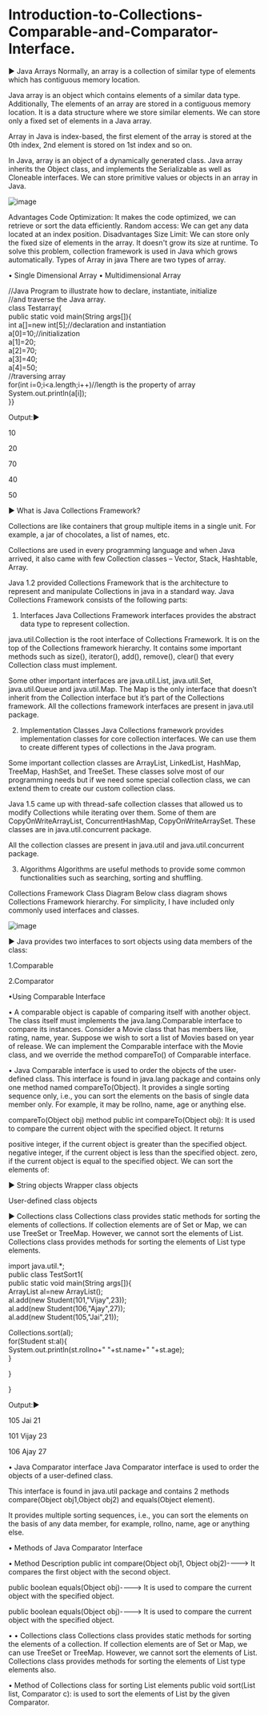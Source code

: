 # Introduction-to-Collections-Comparable-and-Comparator-Interface.

► Java Arrays
Normally, an array is a collection of similar type of elements which has contiguous memory location.

Java array is an object which contains elements of a similar data type. Additionally, The elements of an array are stored in a contiguous memory location. It is a data structure where we store similar elements. We can store only a fixed set of elements in a Java array.

Array in Java is index-based, the first element of the array is stored at the 0th index, 2nd element is stored on 1st index and so on.

In Java, array is an object of a dynamically generated class. Java array inherits the Object class, and implements the Serializable as well as Cloneable interfaces. We can store primitive values or objects in an array in Java. 

![image](https://user-images.githubusercontent.com/91977965/136513374-9a688713-b133-4f41-8613-cad667e239c7.png)

Advantages
Code Optimization: It makes the code optimized, we can retrieve or sort the data efficiently.
Random access: We can get any data located at an index position.
Disadvantages
Size Limit: We can store only the fixed size of elements in the array. It doesn't grow its size at runtime. To solve this problem, collection framework is used in Java which grows automatically.
Types of Array in java
There are two types of array.

• Single Dimensional Array
• Multidimensional Array

//Java Program to illustrate how to declare, instantiate, initialize  
//and traverse the Java array.  
class Testarray{  
public static void main(String args[]){  
int a[]=new int[5];//declaration and instantiation  
a[0]=10;//initialization  
a[1]=20;  
a[2]=70;  
a[3]=40;  
a[4]=50;  
//traversing array  
for(int i=0;i<a.length;i++)//length is the property of array  
System.out.println(a[i]);  
}}

Output:► 

10

20

70

40

50



► What is Java Collections Framework?

Collections are like containers that group multiple items in a single unit. For example, a jar of chocolates, a list of names, etc.

Collections are used in every programming language and when Java arrived, it also came with few Collection classes – Vector, Stack, Hashtable, Array.

Java 1.2 provided Collections Framework that is the architecture to represent and manipulate Collections in java in a standard way. Java Collections Framework consists of the following parts:

1. Interfaces
Java Collections Framework interfaces provides the abstract data type to represent collection.

java.util.Collection is the root interface of Collections Framework. It is on the top of the Collections framework hierarchy. It contains some important methods such as size(), iterator(), add(), remove(), clear() that every Collection class must implement.

Some other important interfaces are java.util.List, java.util.Set, java.util.Queue and java.util.Map. The Map is the only interface that doesn’t inherit from the Collection interface but it’s part of the Collections framework. All the collections framework interfaces are present in java.util package.

2. Implementation Classes
Java Collections framework provides implementation classes for core collection interfaces. We can use them to create different types of collections in the Java program.

Some important collection classes are ArrayList, LinkedList, HashMap, TreeMap, HashSet, and TreeSet. These classes solve most of our programming needs but if we need some special collection class, we can extend them to create our custom collection class.

Java 1.5 came up with thread-safe collection classes that allowed us to modify Collections while iterating over them. Some of them are CopyOnWriteArrayList, ConcurrentHashMap, CopyOnWriteArraySet. These classes are in java.util.concurrent package.

All the collection classes are present in java.util and java.util.concurrent package.

3. Algorithms
Algorithms are useful methods to provide some common functionalities such as searching, sorting and shuffling.

Collections Framework Class Diagram
Below class diagram shows Collections Framework hierarchy. For simplicity, I have included only commonly used interfaces and classes.

![image](https://user-images.githubusercontent.com/91977965/136514845-d532f34f-6c49-4dd2-93c2-a5bf40e27a6d.png)


► Java provides two interfaces to sort objects using data members of the class: 
 
1.Comparable

2.Comparator


•Using Comparable Interface

• A comparable object is capable of comparing itself with another object. The class itself must implements the java.lang.Comparable interface to compare its instances. 
Consider a Movie class that has members like, rating, name, year. Suppose we wish to sort a list of Movies based on year of release. We can implement the Comparable interface with the Movie class, and we override the method compareTo() of Comparable interface.

• Java Comparable interface is used to order the objects of the user-defined class. This interface is found in java.lang package and contains only one method named compareTo(Object). It provides a single sorting sequence only, i.e., you can sort the elements on the basis of single data member only. For example, it may be rollno, name, age or anything else.

compareTo(Object obj) method
public int compareTo(Object obj): It is used to compare the current object with the specified object. It returns

positive integer, if the current object is greater than the specified object.
negative integer, if the current object is less than the specified object.
zero, if the current object is equal to the specified object.
We can sort the elements of:

► String objects
Wrapper class objects

User-defined class objects

► Collections class
Collections class provides static methods for sorting the elements of collections. If collection elements are of Set or Map, we can use TreeSet or TreeMap. However, we cannot sort the elements of List. Collections class provides methods for sorting the elements of List type elements.

import java.util.*;  
public class TestSort1{  
public static void main(String args[]){  
ArrayList<Student> al=new ArrayList<Student>();  
al.add(new Student(101,"Vijay",23));  
al.add(new Student(106,"Ajay",27));  
al.add(new Student(105,"Jai",21));  
  
Collections.sort(al);  
for(Student st:al){  
System.out.println(st.rollno+" "+st.name+" "+st.age);  
}  
  
}  
  
}  


Output:► 
  
105 Jai 21
  
101 Vijay 23
  
106 Ajay 27
  
• Java Comparator interface
Java Comparator interface is used to order the objects of a user-defined class.

This interface is found in java.util package and contains 2 methods compare(Object obj1,Object obj2) and equals(Object element).

It provides multiple sorting sequences, i.e., you can sort the elements on the basis of any data member, for example, rollno, name, age or anything else.

• Methods of Java Comparator Interface
  
• Method	Description
public int compare(Object obj1, Object obj2)----> It compares the first object with the second object.
  
public boolean equals(Object obj)---->	It is used to compare the current object with the specified object.
  
public boolean equals(Object obj)---->	It is used to compare the current object with the specified object.
  
• • Collections class
Collections class provides static methods for sorting the elements of a collection. If collection elements are of Set or Map, we can use TreeSet or TreeMap. However, we cannot sort the elements of List. Collections class provides methods for sorting the elements of List type elements also.

• Method of Collections class for sorting List elements
public void sort(List list, Comparator c): is used to sort the elements of List by the given Comparator.
  
